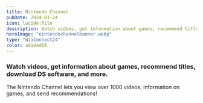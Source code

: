 ```yaml
---
title: Nintendo Channel
pubDate: 2024-01-24
icon: lucide:film
description: Watch videos, get information about games, recommend titles, download DS software, and more.
heroImage: "nintendochannelbanner.webp"
type: "WiiConnect24"
color: adadad60
---
```

### Watch videos, get information about games, recommend titles, download DS software, and more.

The Nintendo Channel lets you view over 1000 videos, information on games, and send recommendations!
